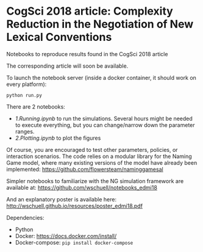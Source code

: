 # CogSci 2018 article: Complexity Reduction in the Negotiation of New Lexical Conventions
Notebooks to reproduce results found in the CogSci 2018 article

The corresponding article will soon be available.

To launch the notebook server (inside a docker container, it should work on every platform):
```
python run.py
```

There are 2 notebooks:
* *1.Running.ipynb* to run the simulations. Several hours might be needed to execute everything, but you can change/narrow down the parameter ranges.
* *2.Plotting.ipynb* to plot the figures

Of course, you are encouraged to test other parameters, policies, or interaction scenarios. The code relies on a modular library for the Naming Game model, where many existing versions of the model have already been implemented: https://github.com/flowersteam/naminggamesal

Simpler notebooks to familiarize with the NG simulation framework are available at: https://github.com/wschuell/notebooks_edmi18

And an explanatory poster is available here: http://wschuell.github.io/resources/poster_edmi18.pdf

Dependencies:
* Python
* Docker: https://docs.docker.com/install/
* Docker-compose: `pip install docker-compose`